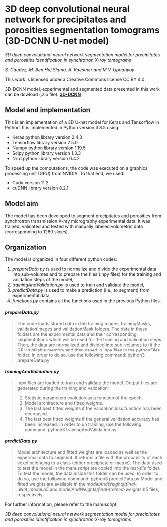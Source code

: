 # 3D deep convolutional neural network for precipitates and porosities segmentation tomograms (3D-DCNN U-net model)


*3D deep convolutional neural network segmentation model for precipitates and porosities identification in synchrotron X-ray tomograms*

*S. Gaudez, M. Ben Haj Slama, A. Kaestner and M.V. Upadhyay*

This work is licensed under a Creative Commons license CC BY 4.0

3D-DCNN model, experimental and segmented data presented in this work can be dowload (.zip file):
**[3D-DCNN](https://mycore.core-cloud.net/index.php/s/Ykz9uL5o0rv9bSz)**

## Model and implementation
This is an implementation of a 3D U-net model for Keras and Tensorflow in Python.
It is implemented in Python version 3.8.5 using:
- Keras python library version 2.4.3
- Tensorflow library version 2.5.0
- Numpy python library version 1.19.5
- Scipy python library version 1.3.3
- Nrrd python library version 0.4.2

To speed up the computations, the code was executed on a graphics processing unit (GPU) from NVIDIA.
To that end, we used:
- Cuda version 11.2
- cuDNN library version 8.2.1


## Model aim
The model has been developed to segment precipitates and porosities from synchrotron transmission X-ray micrography experimental data.
It was trained, validated and tested with manually labeled volumetric data (corresponding to 1280 slices).


## Organization
The model is organized in four different python codes:
1) *prepareData.py* is used to normalize and divide the experimental data into sub-volumes and to prepare the files (.npy files) for the training and validation steps of the model,
2) *trainingAndValidation.py* is used to train and validate the model,
3) *predictData.py* is used to make a prediction (i.e., to segment) from experimental data,
4) *functions.py* contains all the functions used in the previous Python files.


#### *prepareData.py*
>
> The code loads stored data in the trainingImages, trainingMasks, validationImages and validationMask folders.
> The data in these folders are the experimental data and their corresponding segmentations which will be used for the training and validation steps.
> Then, the data are normalized and divided into sub-volumes to fit the GPU available memory and then saved in .npy files in the pythonFiles folder.
> In order to do so, use the following command: python3 prepareData.py


#### *trainingAndValidation.py*

> .npy files are loaded to train and validate the model.
> Output files are generated during the training and validation:
> 1. Statistic parameters evolution as a function of the epoch.
> 2. Model architecture and fitted weights.
> 3. The last best fitted weights if the validation loss function has been decreased.
> 4. The last best fitted weights if the general validation accuracy has been increased.
> In order to un training, use the following command: python3 trainingAndValidation.py


#### *predictData.py*

> Model architecture and fitted weights are loaded as well as the experimal data to segment.
> It returns a file with the probability of each voxel belonging to a class (either precipitate or matrix).
> The data used to test the model in the manuscript are copied into the *test-file* folder. To test the model, the data inside this folder can be used.
> In order to do so, use the following command: python3 predictData.py
> Model and fitted weights are available in the *modelAndWeights/final-uNet_model.h5* and *modelAndWeights/final-trained-weights.h5* files, respectively.



For further information, please refer to the manuscript:

*3D deep convolutional neural network segmentation model for precipitates and porosities identification in synchrotron X-ray tomograms*
